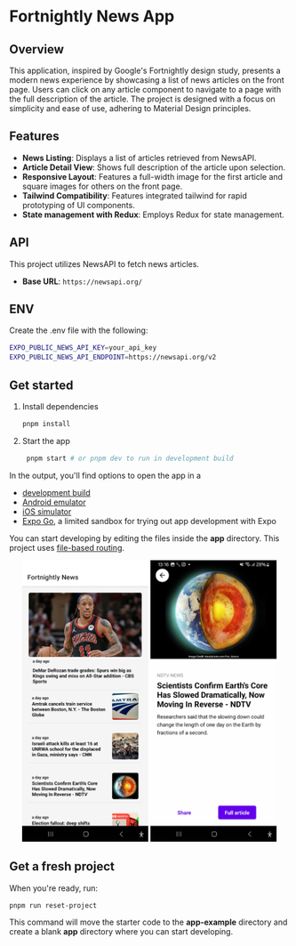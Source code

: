 # Fortnightly News App

## Overview
This application, inspired by Google's Fortnightly design study, presents a modern news experience by showcasing a list of news articles on the front page. Users can click on any article component to navigate to a page with the full description of the article. The project is designed with a focus on simplicity and ease of use, adhering to Material Design principles.

## Features
- **News Listing**: Displays a list of articles retrieved from NewsAPI.
- **Article Detail View**: Shows full description of the article upon selection.
- **Responsive Layout**: Features a full-width image for the first article and square images for others on the front page.
- **Tailwind Compatibility**: Features integrated tailwind for rapid prototyping of UI components.
- **State management with Redux**: Employs Redux for state management.

## API
This project utilizes NewsAPI to fetch news articles.
- **Base URL**: `https://newsapi.org/`

## ENV
Create the .env file with the following:

```bash
EXPO_PUBLIC_NEWS_API_KEY=your_api_key
EXPO_PUBLIC_NEWS_API_ENDPOINT=https://newsapi.org/v2
```

## Get started

1. Install dependencies

   ```bash
   pnpm install
   ```

2. Start the app

   ```bash
    pnpm start # or pnpm dev to run in development build
   ```

In the output, you'll find options to open the app in a

- [development build](https://docs.expo.dev/develop/development-builds/introduction/)
- [Android emulator](https://docs.expo.dev/workflow/android-studio-emulator/)
- [iOS simulator](https://docs.expo.dev/workflow/ios-simulator/)
- [Expo Go](https://expo.dev/go), a limited sandbox for trying out app development with Expo

You can start developing by editing the files inside the **app** directory. This project uses [file-based routing](https://docs.expo.dev/router/introduction).


<p align="center">
  <img src="/assets/images/homepage.jpg" alt="Homepage View" width="45%" />
  <img src="/assets/images/article_view.jpg" alt="Article View" width="45%" />
</p>


## Get a fresh project

When you're ready, run:

```bash
pnpm run reset-project
```

This command will move the starter code to the **app-example** directory and create a blank **app** directory where you can start developing.


